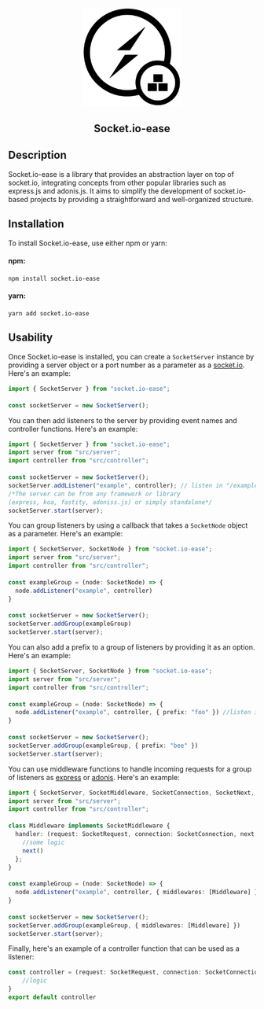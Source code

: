 <p align="center">
  <img src="./docs/logo.svg" width="200px">
</p>
<h2 align="center">Socket.io-ease</h2>

## Description

Socket.io-ease is a library that provides an abstraction layer on top of socket.io, integrating concepts from other popular libraries such as express.js and adonis.js. It aims to simplify the development of socket.io-based projects by providing a straightforward and well-organized structure.

## Installation

To install Socket.io-ease, use either npm or yarn:

#### npm:

```
npm install socket.io-ease
```

#### yarn:

```
yarn add socket.io-ease
```

## Usability

Once Socket.io-ease is installed, you can create a `SocketServer` instance by providing a server object or a port number as a parameter as a [socket.io](https://github.com/socketio/socket.io#module-syntax). Here's an example:

```ts
import { SocketServer } from "socket.io-ease";

const socketServer = new SocketServer();
```

You can then add listeners to the server by providing event names and controller functions. Here's an example:

```ts
import { SocketServer } from "socket.io-ease";
import server from "src/server";
import controller from "src/controller";

const socketServer = new SocketServer();
socketServer.addListener("example", controller); // listen in "/example" event
/*The server can be from any framework or library 
(express, koa, fastity, adoniss.js) or simply standalone*/
socketServer.start(server);
```

You can group listeners by using a callback that takes a `SocketNode` object as a parameter. Here's an example:

```ts
import { SocketServer, SocketNode } from "socket.io-ease";
import server from "src/server";
import controller from "src/controller";

const exampleGroup = (node: SocketNode) => {
  node.addListener("example", controller)
}

const socketServer = new SocketServer();
socketServer.addGroup(exampleGroup)
socketServer.start(server);
```

You can also add a prefix to a group of listeners by providing it as an option. Here's an example:

```ts
import { SocketServer, SocketNode } from "socket.io-ease";
import server from "src/server";
import controller from "src/controller";

const exampleGroup = (node: SocketNode) => {
  node.addListener("example", controller, { prefix: "foo" }) //listen in "/bee/foo/example" event
}

const socketServer = new SocketServer();
socketServer.addGroup(exampleGroup, { prefix: "bee" })
socketServer.start(server);
```

You can use middleware functions to handle incoming requests for a group of listeners as [express](https://expressjs.com/es/guide/using-middleware.html) or [adonis](https://docs.adonisjs.com/guides/middleware). Here's an example:

```ts
import { SocketServer, SocketMiddleware, SocketConnection, SocketNext, SocketRequest } from "socket.io-ease";
import server from "src/server";
import controller from "src/controller";

class Middleware implements SocketMiddleware {
  handler: (request: SocketRequest, connection: SocketConnection, next: SocketNext) => {
    //some logic
    next()
  };
}

const exampleGroup = (node: SocketNode) => {
  node.addListener("example", controller, { middlewares: [Middleware] })
}

const socketServer = new SocketServer();
socketServer.addGroup(exampleGroup, { middlewares: [Middleware] })
socketServer.start(server);
```

Finally, here's an example of a controller function that can be used as a listener:

```ts
const controller = (request: SocketRequest, connection: SocketConnection) => { 
    //logic
}
export default controller
```
